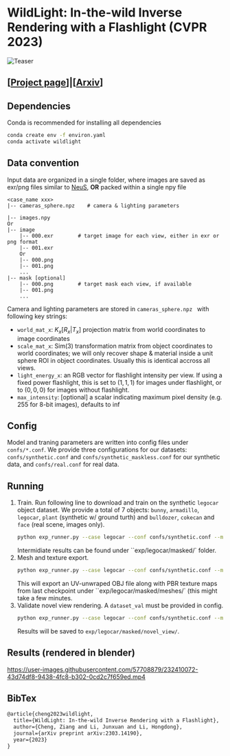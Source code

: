 # WildLight: In-the-wild Inverse Rendering with a Flashlight (CVPR 2023)
![Teaser](https://junxuan-li.github.io/wildlight-website/static/images/teaser.jpg)
## \[[Project page](https://junxuan-li.github.io/wildlight-website/)\]|\[[Arxiv](https://arxiv.org/abs/2303.14190)\]

## Dependencies
Conda is recommended for installing all dependencies
```bash
conda create env -f environ.yaml
conda activate wildlight
```

## Data convention
Input data are organized in a single folder, where images are saved as exr/png files similar to [NeuS](https://github.com/Totoro97/NeuS), __OR__ packed within a single npy file
```
<case_name xxx>
|-- cameras_sphere.npz    # camera & lighting parameters

|-- images.npy
Or
|-- image
    |-- 000.exr        # target image for each view, either in exr or png format
    |-- 001.exr
    Or
    |-- 000.png        
    |-- 001.png
    ...
|-- mask [optional]
    |-- 000.png        # target mask each view, if available
    |-- 001.png
    ...
```
Camera and lighting parameters are stored in `cameras_sphere.npz ` with following key strings:
- `world_mat_x`: $K_x[R_x|T_x]$ projection matrix from world coordinates to image coordinates
- `scale_mat_x`: Sim(3) transformation matrix from object coordinates to world coordinates; we will only recover shape & material inside a unit sphere ROI in object coordinates. Usually this is identical accross all views.
- `light_energy_x`: an RGB vector for flashlight intensity per view. If using a fixed power flashlight, this is set to $(1,1,1)$ for images under flashlight, or to $(0,0,0)$ for images without flashlight.
- `max_intensity`: \[optional\] a scalar indicating maximum pixel density (e.g. 255 for 8-bit images), defaults to inf


## Config
Model and traning parameters are written into config files under `confs/*.conf`. We provide three configurations for our datasets: `confs/synthetic.conf` and `confs/synthetic_maskless.conf` for our synthetic data, and `confs/real.conf` for real data.

## Running

1. Train. Run following line to download and train on the synthetic `legocar` object dataset. We provide a total of 7 objects: `bunny`, `armadillo`, `legocar`, `plant` (synthetic w/ ground turth) and `bulldozer`, `cokecan` and `face` (real scene, images only).
    ```bash
    python exp_runner.py --case legocar --conf confs/synthetic.conf --mode train --download_dataset
    ```
    Intermidiate results can be found under ``exp/legocar/masked/` folder. 
2. Mesh and texture export.
    ```bash
    python exp_runner.py --case legocar --conf confs/synthetic.conf --mode validate_geometry --is_continue
    ```
    This will export an UV-unwraped OBJ file along with PBR texture maps from last checkpoint under ``exp/legocar/masked/meshes/` (this might take a few minutes.
3. Validate novel view rendering. A `dataset_val` must be provided in config.
    ```bash
    python exp_runner.py --case legocar --conf confs/synthetic.conf --mode validate_image --is_continue
    ```
    Results will be saved to `exp/legocar/masked/novel_view/`.

## Results (rendered in blender)



https://user-images.githubusercontent.com/57708879/232410072-43d74df8-9438-4fc8-b302-0cd2c7f659ed.mp4



## BibTex
```latex
@article{cheng2023wildlight,
  title={WildLight: In-the-wild Inverse Rendering with a Flashlight},
  author={Cheng, Ziang and Li, Junxuan and Li, Hongdong},
  journal={arXiv preprint arXiv:2303.14190},
  year={2023}
}
```
